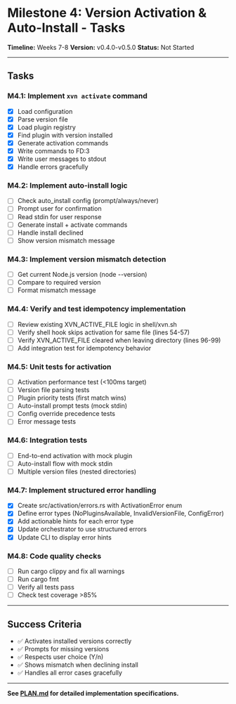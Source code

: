 # Milestone 4: Version Activation & Auto-Install - Tasks

**Timeline:** Weeks 7-8
**Version:** v0.4.0-v0.5.0
**Status:** Not Started

---

## Tasks

### M4.1: Implement `xvn activate` command
- [x] Load configuration
- [x] Parse version file
- [x] Load plugin registry
- [x] Find plugin with version installed
- [x] Generate activation commands
- [x] Write commands to FD:3
- [x] Write user messages to stdout
- [x] Handle errors gracefully

### M4.2: Implement auto-install logic
- [ ] Check auto_install config (prompt/always/never)
- [ ] Prompt user for confirmation
- [ ] Read stdin for user response
- [ ] Generate install + activate commands
- [ ] Handle install declined
- [ ] Show version mismatch message

### M4.3: Implement version mismatch detection
- [ ] Get current Node.js version (node --version)
- [ ] Compare to required version
- [ ] Format mismatch message

### M4.4: Verify and test idempotency implementation
- [ ] Review existing XVN_ACTIVE_FILE logic in shell/xvn.sh
- [ ] Verify shell hook skips activation for same file (lines 54-57)
- [ ] Verify XVN_ACTIVE_FILE cleared when leaving directory (lines 96-99)
- [ ] Add integration test for idempotency behavior

### M4.5: Unit tests for activation
- [ ] Activation performance test (<100ms target)
- [ ] Version file parsing tests
- [ ] Plugin priority tests (first match wins)
- [ ] Auto-install prompt tests (mock stdin)
- [ ] Config override precedence tests
- [ ] Error message tests

### M4.6: Integration tests
- [ ] End-to-end activation with mock plugin
- [ ] Auto-install flow with mock stdin
- [ ] Multiple version files (nested directories)

### M4.7: Implement structured error handling
- [x] Create src/activation/errors.rs with ActivationError enum
- [x] Define error types (NoPluginsAvailable, InvalidVersionFile, ConfigError)
- [x] Add actionable hints for each error type
- [x] Update orchestrator to use structured errors
- [x] Update CLI to display error hints

### M4.8: Code quality checks
- [ ] Run cargo clippy and fix all warnings
- [ ] Run cargo fmt
- [ ] Verify all tests pass
- [ ] Check test coverage >85%

---

## Success Criteria

- ✅ Activates installed versions correctly
- ✅ Prompts for missing versions
- ✅ Respects user choice (Y/n)
- ✅ Shows mismatch when declining install
- ✅ Handles all error cases gracefully

---

**See [PLAN.md](./PLAN.md) for detailed implementation specifications.**
